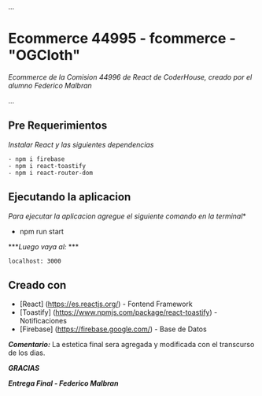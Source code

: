 ...

# Ecommerce 44995 - fcommerce - "OGCloth"

_Ecommerce de la Comision 44996 de React de CoderHouse, creado por el alumno Federico Malbran_

...
## Pre Requerimientos

_Instalar React y las siguientes dependencias_

```
- npm i firebase
- npm i react-toastify 
- npm i react-router-dom

```

## Ejecutando la aplicacion

_Para ejecutar la aplicacion agregue el siguiente comando en la terminal_*

- npm run start


***_Luego vaya al:_ ***
```
localhost: 3000

```
## Creado con 

* [React] (https://es.reactjs.org/) - Fontend Framework
* [Toastify] (https://www.npmjs.com/package/react-toastify) - Notificaciones
* [Firebase] (https://firebase.google.com/) - Base de Datos


***Comentario:***
La estetica final sera agregada y modificada con el transcurso de los dias.

***GRACIAS***

***Entrega Final - Federico Malbran***